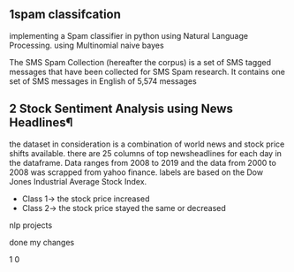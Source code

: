 ## 1spam classifcation
implementing a Spam classifier in python using Natural Language Processing. 
using Multinomial naive bayes

The SMS Spam Collection (hereafter the corpus) is a set of SMS tagged messages that have been collected for SMS Spam research. It contains one set of SMS messages in English of 5,574 messages


## 2 Stock Sentiment Analysis using News Headlines¶
the dataset in consideration is a combination of world news and stock price shifts available. there are 25 columns of top newsheadlines for each day in the dataframe. Data ranges from 2008 to 2019 and the data from 2000 to 2008 was scrapped from yahoo finance. labels are based on the Dow Jones Industrial Average Stock Index.
- Class 1-> the stock price increased 
- Class 2-> the stock price stayed the same or decreased

nlp
projects

done my changes

1
0

